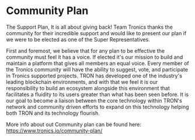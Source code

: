 Community Plan
==============

The Support Plan, It is all about giving back!
Team Tronics thanks the community for their incredible support and would like to present our plan if we were to be elected as one of the Super Representatives.

First and foremost, we believe that for any plan to be effective the community must feel it has a voice. If elected it's our mission to build and maintain a platform that gives all members an equal voice. Every member of the Tronics community will have the ability to suggest, vote, and participate in Tronics supported projects. TRON has developed one of the industry's leading blockchain environments, and with that we feel it is our responsibility to build an ecosystem alongside this environment that facilitates a fluidity to its users greater than what has been seen before. It is our goal to become a liaison between the core technology within TRON's network and community driven efforts to expand on this technology helping both TRON and its technology flourish.
 
More info about out Community plan can be found here: https://www.tronics.io/community-plan/
